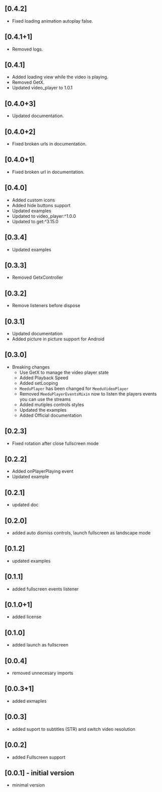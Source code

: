 ## [0.4.2]
- Fixed loading animation autoplay false.

## [0.4.1+1]
- Removed logs.
## [0.4.1]
- Added loading view while the video is playing.
- Removed GetX.
- Updated video_player to 1.0.1

## [0.4.0+3]
- Updated documentation.
## [0.4.0+2]
- Fixed broken urls in documentation.
## [0.4.0+1]
- Fixed broken url in documentation.
## [0.4.0]
- Added custom icons
- Added hide buttons support
- Updated examples
- Updated to video_player:^1.0.0
- Updated to get:^3.15.0

## [0.3.4]
- Updated examples

## [0.3.3]
- Removed GetxController

## [0.3.2]
- Remove listeners before dispose

## [0.3.1]

- Updated documentation
- Added picture in picture support for Android

## [0.3.0]

- Breaking changes
  - Use GetX to manage the video player state
  - Added Playback Speed
  - Added setLooping
  - `MeeduPlayer` has been changed for `MeeduVideoPlayer`
  - Removed `MeeduPlayerEventsMixin` now to listen the players events you can use the streams
  - Added mutiples controls styles
  - Updated the examples
  - Added Official documentation

## [0.2.3]

- Fixed rotation after close fullscreen mode

## [0.2.2]

- Added onPlayerPlaying event
- Updated example

## [0.2.1]

- updated doc

## [0.2.0]

- added auto dismiss controls, launch fullscreen as landscape mode

## [0.1.2]

- updated examples

## [0.1.1]

- added fullscreen events listener

## [0.1.0+1]

- added license

## [0.1.0]

- added launch as fullscreen

## [0.0.4]

- removed unnecesary imports

## [0.0.3+1]

- added exmaples

## [0.0.3]

- added suport to subtitles (STR) and switch video resolution

## [0.0.2]

- added Fullscreen support

## [0.0.1] - initial version

- minimal version
